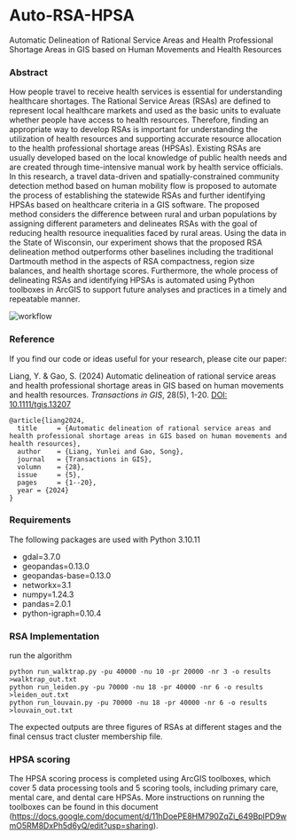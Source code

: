 # Auto-RSA-HPSA
Automatic Delineation of Rational Service Areas and Health Professional Shortage Areas in GIS based on Human Movements and Health Resources

### Abstract

How people travel to receive health services is essential for understanding healthcare shortages. The Rational Service Areas (RSAs) are defined to represent local healthcare markets and used as the basic units to evaluate whether people have access to health resources. Therefore, finding an appropriate way to develop RSAs is important for understanding the utilization of health resources and supporting accurate resource allocation to the health professional shortage areas (HPSAs). Existing RSAs are usually developed based on the local knowledge of public health needs and are created through time-intensive manual work by health service officials. In this research, a travel data-driven and spatially-constrained community detection method based on human mobility flow is proposed to automate the process of establishing the statewide RSAs and further identifying HPSAs based on healthcare criteria in a GIS software. The proposed method considers the difference between rural and urban populations by assigning different parameters and delineates RSAs with the goal of reducing health resource inequalities faced by rural areas. Using the data in the State of Wisconsin, our experiment shows that the proposed RSA delineation method outperforms other baselines including the traditional Dartmouth method in the aspects of RSA compactness, region size balances, and health shortage scores. Furthermore, the whole process of delineating RSAs and identifying HPSAs is automated using Python toolboxes in ArcGIS to support future analyses and practices in a timely and repeatable manner. 

![workflow](https://github.com/GeoDS/Auto-RSA-HPSA/assets/46972608/dcb740f2-50b1-45a8-a6ef-b7619feaf2f7)

### Reference
If you find our code or ideas useful for your research, please cite our paper:

Liang, Y. & Gao, S. (2024) Automatic delineation of rational service areas and health professional shortage areas in GIS based on human movements and health resources. *Transactions in GIS*, 28(5), 1-20. [DOI: 10.1111/tgis.13207](https://doi.org/10.1111/tgis.13207)

```
@article{liang2024,
  title     = {Automatic delineation of rational service areas and health professional shortage areas in GIS based on human movements and
health resources},
  author    = {Liang, Yunlei and Gao, Song},
  journal   = {Transactions in GIS},
  volumn    = {28},
  issue     = {5},
  pages     = {1--20},
  year = {2024}
}
```


### Requirements
The following packages are used with Python 3.10.11
- gdal=3.7.0
- geopandas=0.13.0
- geopandas-base=0.13.0
- networkx=3.1
- numpy=1.24.3
- pandas=2.0.1
- python-igraph=0.10.4

### RSA Implementation

run the algorithm

```
python run_walktrap.py -pu 40000 -nu 10 -pr 20000 -nr 3 -o results >walktrap_out.txt
python run_leiden.py -pu 70000 -nu 18 -pr 40000 -nr 6 -o results >leiden_out.txt
python run_louvain.py -pu 70000 -nu 18 -pr 40000 -nr 6 -o results >louvain_out.txt
```

The expected outputs are three figures of RSAs at different stages and the final census tract cluster membership file.

### HPSA scoring
The HPSA scoring process is completed using ArcGIS toolboxes, which cover 5 data processing tools and 5 scoring tools, including primary care, mental care, and dental care HPSAs. More instructions on running the toolboxes can be found in this document (https://docs.google.com/document/d/11hDoePE8HM790ZqZi_649BpIPD9wmO5RM8DxPh5d6yQ/edit?usp=sharing).
